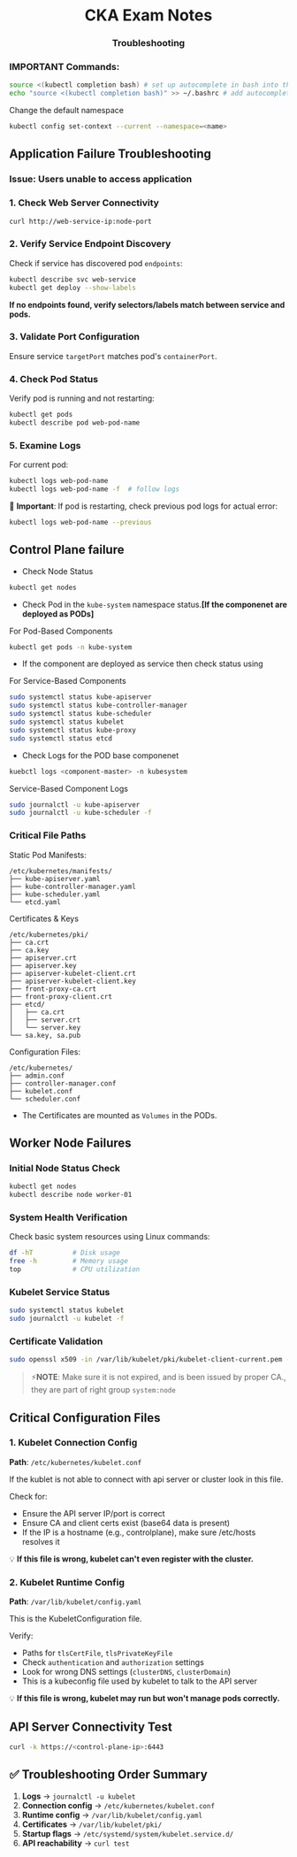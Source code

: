 <div align="center">
  <h1><strong>CKA Exam Notes</strong></h1>
  <h3>Troubleshooting</h3>
</div>

### IMPORTANT Commands:

```bash
source <(kubectl completion bash) # set up autocomplete in bash into the current shell, bash-completion package should be installed first.
echo "source <(kubectl completion bash)" >> ~/.bashrc # add autocomplete permanently to your bash shell.
```

Change the default namespace

```bash
kubectl config set-context --current --namespace=<name>
```

## Application Failure Troubleshooting

### Issue: Users unable to access application

### 1. Check Web Server Connectivity

```bash
curl http://web-service-ip:node-port
```

### 2. Verify Service Endpoint Discovery

Check if service has discovered pod `endpoints`:

```bash
kubectl describe svc web-service
kubectl get deploy --show-labels
```

**If no endpoints found, verify selectors/labels match between service and pods.**

### 3. Validate Port Configuration

Ensure service `targetPort` matches pod's `containerPort`.

### 4. Check Pod Status

Verify pod is running and not restarting:

```bash
kubectl get pods
kubectl describe pod web-pod-name
```

### 5. Examine Logs

For current pod:

```bash
kubectl logs web-pod-name
kubectl logs web-pod-name -f  # follow logs
```

🔴 **Important**: If pod is restarting, check previous pod logs for actual error:

```bash
kubectl logs web-pod-name --previous
```

## Control Plane failure

- Check Node Status

```bash
kubectl get nodes
```

- Check Pod in the `kube-system` namespace status.**[If the componenet are deployed as PODs]**

For Pod-Based Components

```bash
kubectl get pods -n kube-system
```

- If the component are deployed as service then check status using

For Service-Based Components

```bash
sudo systemctl status kube-apiserver
sudo systemctl status kube-controller-manager
sudo systemctl status kube-scheduler
sudo systemctl status kubelet
sudo systemctl status kube-proxy
sudo systemctl status etcd
```

- Check Logs for the POD base componenet

```bash
kuebctl logs <component-master> -n kubesystem
```

Service-Based Component Logs

```bash
sudo journalctl -u kube-apiserver
sudo journalctl -u kube-scheduler -f
```

### Critical File Paths

Static Pod Manifests:

```
/etc/kubernetes/manifests/
├── kube-apiserver.yaml
├── kube-controller-manager.yaml
├── kube-scheduler.yaml
└── etcd.yaml
```

Certificates & Keys

```
/etc/kubernetes/pki/
├── ca.crt
├── ca.key
├── apiserver.crt
├── apiserver.key
├── apiserver-kubelet-client.crt
├── apiserver-kubelet-client.key
├── front-proxy-ca.crt
├── front-proxy-client.crt
├── etcd/
│   ├── ca.crt
│   ├── server.crt
│   └── server.key
└── sa.key, sa.pub
```

Configuration Files:

```
/etc/kubernetes/
├── admin.conf
├── controller-manager.conf
├── kubelet.conf
└── scheduler.conf
```

- The Certificates are mounted as `Volumes` in the PODs.

## Worker Node Failures

### Initial Node Status Check

```bash
kubectl get nodes
kubectl describe node worker-01
```

### System Health Verification

Check basic system resources using Linux commands:

```bash
df -hT          # Disk usage
free -h         # Memory usage
top             # CPU utilization
```

### Kubelet Service Status

```bash
sudo systemctl status kubelet
sudo journalctl -u kubelet -f
```

### Certificate Validation

```bash
sudo openssl x509 -in /var/lib/kubelet/pki/kubelet-client-current.pem -text -noout
```

> ⚡**NOTE**: Make sure it is not expired, and is been issued by proper CA., they are part of right group `system:node`

## Critical Configuration Files

### 1. Kubelet Connection Config

**Path**: `/etc/kubernetes/kubelet.conf`

If the kublet is not able to connect with api server or cluster look in this file.

Check for:

- Ensure the API server IP/port is correct
- Ensure CA and client certs exist (base64 data is present)
- If the IP is a hostname (e.g., controlplane), make sure /etc/hosts resolves it

💡 **If this file is wrong, kubelet can't even register with the cluster.**

### 2. Kubelet Runtime Config

**Path**: `/var/lib/kubelet/config.yaml`

This is the KubeletConfiguration file.

Verify:

- Paths for `tlsCertFile`, `tlsPrivateKeyFile`
- Check `authentication` and `authorization` settings
- Look for wrong DNS settings (`clusterDNS`, `clusterDomain`)
- This is a kubeconfig file used by kubelet to talk to the API server

💡 **If this file is wrong, kubelet may run but won't manage pods correctly.**

## API Server Connectivity Test

```bash
curl -k https://<control-plane-ip>:6443
```

## ✅ Troubleshooting Order Summary

1. **Logs** → `journalctl -u kubelet`
2. **Connection config** → `/etc/kubernetes/kubelet.conf`
3. **Runtime config** → `/var/lib/kubelet/config.yaml`
4. **Certificates** → `/var/lib/kubelet/pki/`
5. **Startup flags** → `/etc/systemd/system/kubelet.service.d/`
6. **API reachability** → `curl test`
